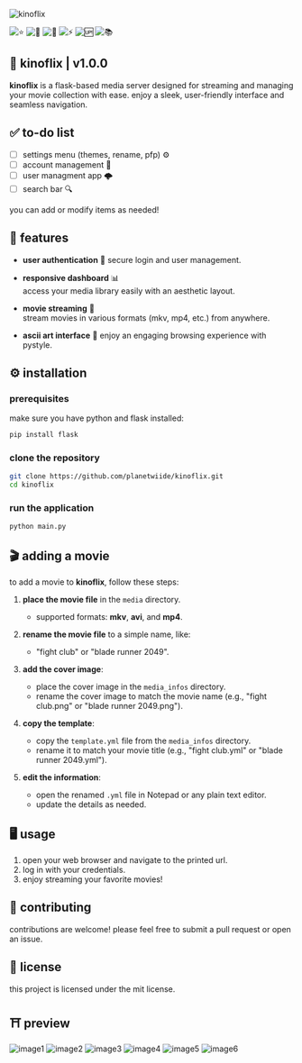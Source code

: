 ![kinoflix](https://github.com/user-attachments/assets/ced26b08-d517-4aa6-9a61-ce7622075cca)

![⭐](https://img.shields.io/github/stars/planetwiide/kinoflix?style=social)
![🍴](https://img.shields.io/github/forks/planetwiide/kinoflix?style=social)
![🐞](https://img.shields.io/github/issues/planetwiide/kinoflix)
![⚡](https://img.shields.io/github/commit-activity/m/planetwiide/kinoflix)
![🆙](https://img.shields.io/github/last-commit/planetwiide/kinoflix)
![📚](https://img.shields.io/github/license/planetwiide/kinoflix)

## 🌟 kinoflix | v1.0.0

**kinoflix** is a flask-based media server designed for streaming and managing your movie collection with ease. enjoy a sleek, user-friendly interface and seamless navigation.



## ✅ to-do list 

- [ ] settings menu (themes, rename, pfp) ⚙️
- [ ] account management 👤
- [ ] user managment app 🌩️
- [ ] search bar 🔍

you can add or modify items as needed!

## 🚀 features 

- **user authentication** 🪪
  secure login and user management.

- **responsive dashboard** 📊  
  access your media library easily with an aesthetic layout.

- **movie streaming** 🎥  
  stream movies in various formats (mkv, mp4, etc.) from anywhere.

- **ascii art interface** 🖤
  enjoy an engaging browsing experience with pystyle.

## ⚙️ installation 

### prerequisites

make sure you have python and flask installed:

```bash
pip install flask
```

### clone the repository

```bash
git clone https://github.com/planetwiide/kinoflix.git
cd kinoflix
```

### run the application

```bash
python main.py
```

## 🎬 adding a movie 

to add a movie to **kinoflix**, follow these steps:

1. **place the movie file** in the `media` directory.
   - supported formats: **mkv**, **avi**, and **mp4**.

2. **rename the movie file** to a simple name, like:
   - "fight club" or "blade runner 2049".

3. **add the cover image**:
   - place the cover image in the `media_infos` directory.
   - rename the cover image to match the movie name (e.g., "fight club.png" or "blade runner 2049.png").

4. **copy the template**:
   - copy the `template.yml` file from the `media_infos` directory.
   - rename it to match your movie title (e.g., "fight club.yml" or "blade runner 2049.yml").

5. **edit the information**:
   - open the renamed `.yml` file in Notepad or any plain text editor.
   - update the details as needed.

## 🖥️ usage 

1. open your web browser and navigate to the printed url.
2. log in with your credentials.
3. enjoy streaming your favorite movies!

## 🤝 contributing 

contributions are welcome! please feel free to submit a pull request or open an issue.

## 📄 license 

this project is licensed under the mit license.

## ⛩️ preview
![image1](https://github.com/user-attachments/assets/94351aa7-79d5-4b95-9fab-f2dea22ded97)
![image2](https://github.com/user-attachments/assets/c56fc865-271d-4b64-8a2e-7d10f04c4e5d)
![image3](https://github.com/user-attachments/assets/b594f029-e830-4ebb-a939-870a3acca89b)
![image4](https://github.com/user-attachments/assets/0b15e460-1431-40d8-8210-b50f86350439)
![image5](https://github.com/user-attachments/assets/675df684-43b6-40e2-9dc4-70aeffc20679)
![image6](https://github.com/user-attachments/assets/985be7df-7255-49cf-b95b-751b9dfd2038)
